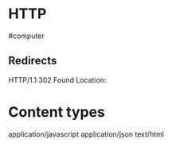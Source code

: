 # HTTP
#computer

## Redirects
HTTP/1.1 302 Found
Location: <url>

# Content types
application/javascript
application/json
text/html
